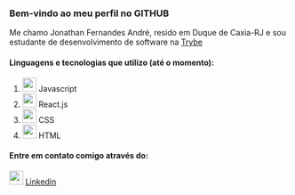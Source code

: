 ### Bem-vindo ao meu perfil no GITHUB

 Me chamo Jonathan Fernandes André, resido em Duque de Caxia-RJ e sou estudante de desenvolvimento de software na <a href="https://www.betrybe.com/"  target="_blank">Trybe</a> 
 
 #### Linguagens e tecnologias que utilizo (até o momento):
 
 1. <img width="25px" src="https://upload.wikimedia.org/wikipedia/commons/thumb/9/99/Unofficial_JavaScript_logo_2.svg/480px-Unofficial_JavaScript_logo_2.svg.png"> Javascript
 2. <img width="25px" src="https://upload.wikimedia.org/wikipedia/commons/thumb/a/a7/React-icon.svg/1280px-React-icon.svg.png"> React.js
 3. <img width="25px" src="https://cdn4.iconfinder.com/data/icons/social-media-logos-6/512/121-css3-512.png"> CSS
 4. <img width="25px" src="https://cdn4.iconfinder.com/data/icons/social-media-logos-6/512/96-html5-256.png"> HTML

#### Entre em contato comigo através do:
<img width="25px" src="https://cdn4.iconfinder.com/data/icons/social-media-logos-6/512/56-linkedin-256.png"> <a href="https://www.linkedin.com/in/jonathan-fernandesjf/" target="_blank">Linkedin</a>  
<!--
**jonathanjf/jonathanjf** is a ✨ _special_ ✨ repository because its `README.md` (this file) appears on your GitHub profile.

Here are some ideas to get you started:

- 🔭 I’m currently working on ...
- 🌱 I’m currently learning ...
- 👯 I’m looking to collaborate on ...
- 🤔 I’m looking for help with ...
- 💬 Ask me about ...
- 📫 How to reach me: ...
- 😄 Pronouns: ...
- ⚡ Fun fact: ...
-->

